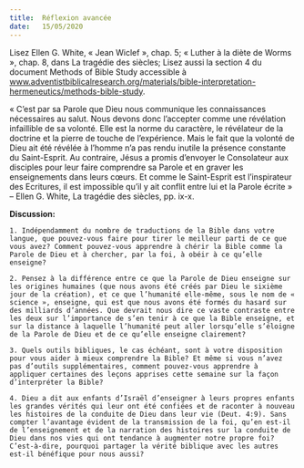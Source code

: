 ```yaml
---
title:  Réflexion avancée
date:   15/05/2020
---
```


Lisez Ellen G. White, « Jean Wiclef », chap. 5; « Luther à la diète de Worms », chap. 8, dans La tragédie des siècles; Lisez aussi la section 4 du document Methods of Bible Study accessible à www.adventistbiblicalresearch.org/materials/bible-interpretation-hermeneutics/methods-bible-study.

« C’est par sa Parole que Dieu nous communique les connaissances nécessaires au salut. Nous devons donc l’accepter comme une révélation infaillible de sa volonté. Elle est la norme du caractère, le révélateur de la doctrine et la pierre de touche de l’expérience. Mais le fait que la volonté de Dieu ait été révélée à l’homme n’a pas rendu inutile la présence constante du Saint-Esprit. Au contraire, Jésus a promis d’envoyer le Consolateur aux disciples pour leur faire comprendre sa Parole et en graver les enseignements dans leurs cœurs. Et comme le Saint-Esprit est l’inspirateur des Ecritures, il est impossible qu’il y ait conflit entre lui et la Parole écrite » – Ellen G. White, La tragédie des siècles, pp. ix-x.

**Discussion:**

`1. Indépendamment du nombre de traductions de la Bible dans votre langue, que pouvez-vous faire pour tirer le meilleur parti de ce que vous avez? Comment pouvez-vous apprendre à chérir la Bible comme la Parole de Dieu et à chercher, par la foi, à obéir à ce qu’elle enseigne?`

`2. Pensez à la différence entre ce que la Parole de Dieu enseigne sur les origines humaines (que nous avons été créés par Dieu le sixième jour de la création), et ce que l’humanité elle-même, sous le nom de « science », enseigne, qui est que nous avons été formés du hasard sur des milliards d’années. Que devrait nous dire ce vaste contraste entre les deux sur l’importance de s’en tenir à ce que la Bible enseigne, et sur la distance à laquelle l’humanité peut aller lorsqu’elle s’éloigne de la Parole de Dieu et de ce qu’elle enseigne clairement?`

`3. Quels outils bibliques, le cas échéant, sont à votre disposition pour vous aider à mieux comprendre la Bible? Et même si vous n’avez pas d’outils supplémentaires, comment pouvez-vous apprendre à appliquer certaines des leçons apprises cette semaine sur la façon d’interpréter la Bible?`

`4. Dieu a dit aux enfants d’Israël d’enseigner à leurs propres enfants les grandes vérités qui leur ont été confiées et de raconter à nouveau les histoires de la conduite de Dieu dans leur vie (Deut. 4:9). Sans compter l’avantage évident de la transmission de la foi, qu’en est-il de l’enseignement et de la narration des histoires sur la conduite de Dieu dans nos vies qui ont tendance à augmenter notre propre foi? C’est-à-dire, pourquoi partager la vérité biblique avec les autres est-il bénéfique pour nous aussi?`
